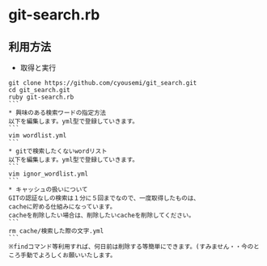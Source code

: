git-search.rb
====================================

利用方法
-----------------------------------

* 取得と実行
````
git clone https://github.com/cyousemi/git_search.git
cd git_search.git
ruby git-search.rb
```
* 興味のある検索ワードの指定方法
以下を編集します。yml型で登録していきます。
```
vim wordlist.yml 
```
* gitで検索したくないwordリスト
以下を編集します。yml型で登録していきます。
```
vim ignor_wordlist.yml 
```
* キャッシュの扱いについて
GITの認証なしの検索は１分に５回までなので、一度取得したものは、
cacheに貯める仕組みになっています。
cacheを削除したい場合は、削除したいcacheを削除してください。
```
rm cache/検索した際の文字.yml
```
※findコマンド等利用すれば、何日前は削除する等簡単にできます。(すみません・・今のところ手動でよろしくお願いいたします。
